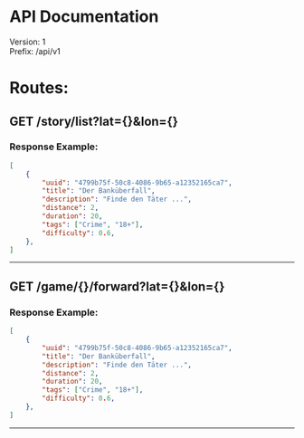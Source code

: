 # API Documentation
Version: 1 <br />
Prefix: /api/v1

# Routes:

## GET /story/list?lat={}&lon={}
### Response Example:
```json
[
    {
        "uuid": "4799b75f-50c8-4086-9b65-a12352165ca7",
        "title": "Der Banküberfall",
        "description": "Finde den Täter ...",
        "distance": 2,
        "duration": 20,
        "tags": ["Crime", "18+"],
        "difficulty": 0.6,
    },
]
```
---
## GET /game/{}/forward?lat={}&lon={}
### Response Example:
```json
[
    {
        "uuid": "4799b75f-50c8-4086-9b65-a12352165ca7",
        "title": "Der Banküberfall",
        "description": "Finde den Täter ...",
        "distance": 2,
        "duration": 20,
        "tags": ["Crime", "18+"],
        "difficulty": 0.6,
    },
]
```
---

